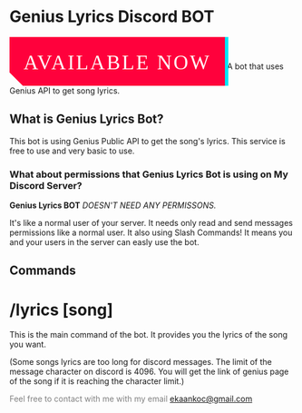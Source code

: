 <style>
button, button::after {
  width: 380px;
  height: 86px;
  font-size: 36px;
  font-family: 'Bebas Neue', cursive;
  background: linear-gradient(45deg, transparent 5%, #FF013C 5%);
  border: 0;
  color: #fff;
  letter-spacing: 3px;
  line-height: 88px;
  box-shadow: 6px 0px 0px #00E6F6;
  outline: transparent;
  position: relative;
}

button::after {
  --slice-0: inset(50% 50% 50% 50%);
  --slice-1: inset(80% -6px 0 0);
  --slice-2: inset(50% -6px 30% 0);
  --slice-3: inset(10% -6px 85% 0);
  --slice-4: inset(40% -6px 43% 0);
  --slice-5: inset(80% -6px 5% 0);
  
  content: 'AVAILABLE NOW';
  display: block;
  position: absolute;
  top: 0;
  left: 0;
  right: 0;
  bottom: 0;
  background: linear-gradient(45deg, transparent 3%, #00E6F6 3%, #00E6F6 5%, #FF013C 5%);
  text-shadow: -3px -3px 0px #F8F005, 3px 3px 0px #00E6F6;
  clip-path: var(--slice-0);
}

button:hover::after {
  animation: 1s glitch;
  animation-timing-function: steps(2, end);
}

@keyframes glitch {
  0% {
    clip-path: var(--slice-1);
    transform: translate(-20px, -10px);
  }
  10% {
    clip-path: var(--slice-3);
    transform: translate(10px, 10px);
  }
  20% {
    clip-path: var(--slice-1);
    transform: translate(-10px, 10px);
  }
  30% {
    clip-path: var(--slice-3);
    transform: translate(0px, 5px);
  }
  40% {
    clip-path: var(--slice-2);
    transform: translate(-5px, 0px);
  }
  50% {
    clip-path: var(--slice-3);
    transform: translate(5px, 0px);
  }
  60% {
    clip-path: var(--slice-4);
    transform: translate(5px, 10px);
  }
  70% {
    clip-path: var(--slice-2);
    transform: translate(-10px, 10px);
  }
  80% {
    clip-path: var(--slice-5);
    transform: translate(20px, -10px);
  }
  90% {
    clip-path: var(--slice-1);
    transform: translate(-10px, 0px);
  }
  100% {
    clip-path: var(--slice-1);
    transform: translate(0);
  }
}
</style>
# Genius Lyrics Discord BOT
<link rel="preconnect" href="https://fonts.gstatic.com"> 
<link href="https://fonts.googleapis.com/css2?family=Bebas+Neue&display=swap" rel="stylesheet">

<button>AVAILABLE NOW</button>
A bot that uses Genius API to get song lyrics.
## What is Genius Lyrics Bot?
This bot is using Genius Public API to get the song's lyrics. This service is free to use and very basic to use.
### What about permissions that Genius Lyrics Bot is using on My Discord Server?
**Genius Lyrics BOT** _DOESN'T NEED ANY PERMISSONS._

It's like a normal user of your server. It needs only read and send messages permissions like a normal user. 
It also using Slash Commands! It means you and your users in the server can easly use the bot.

## Commands
# /lyrics [song]
  This is the main command of the bot. It provides you the lyrics of the song you want.
  
  (Some songs lyrics are too long for discord messages. The limit of the message character on discord is 4096. You will get the link of genius page of the song if it is reaching the character limit.)
  


<font color="gray">Feel free to contact with me with my email [ekaankoc@gmail.com](mailto:ekaankoc@gmail.com)</font>
